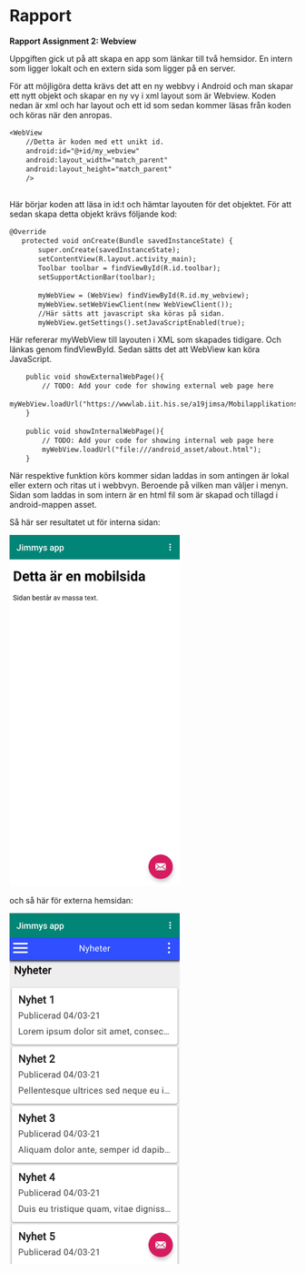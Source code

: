 
# Rapport

**Rapport Assignment 2: Webview**

Uppgiften gick ut på att skapa en app som länkar till två hemsidor. En intern som ligger lokalt och en extern sida som ligger på en server.

För att möjligöra detta krävs det att en ny webbvy i Android och man skapar ett nytt objekt och skapar en ny vy i xml layout som är Webview.
Koden nedan är xml och har layout och ett id som sedan kommer läsas från koden och köras när den anropas.

```
<WebView
    //Detta är koden med ett unikt id.
    android:id="@+id/my_webview"
    android:layout_width="match_parent"
    android:layout_height="match_parent"
    />
 
 ```
 Här börjar koden att läsa in id:t och hämtar layouten för det objektet.
 För att sedan skapa detta objekt krävs följande kod:
 ```
 @Override
    protected void onCreate(Bundle savedInstanceState) {
        super.onCreate(savedInstanceState);
        setContentView(R.layout.activity_main);
        Toolbar toolbar = findViewById(R.id.toolbar);
        setSupportActionBar(toolbar);
        
        myWebView = (WebView) findViewById(R.id.my_webview);
        myWebView.setWebViewClient(new WebViewClient());
        //Här sätts att javascript ska köras på sidan.
        myWebView.getSettings().setJavaScriptEnabled(true);
```
Här refererar myWebView till layouten i XML som skapades tidigare. Och länkas genom findViewById. Sedan sätts det att WebView kan köra JavaScript.

```
    public void showExternalWebPage(){
        // TODO: Add your code for showing external web page here
        myWebView.loadUrl("https://wwwlab.iit.his.se/a19jimsa/Mobilapplikationsdesignprojekt/");
    }

    public void showInternalWebPage(){
        // TODO: Add your code for showing internal web page here
        myWebView.loadUrl("file:///android_asset/about.html");
    }
```
När respektive funktion körs kommer sidan laddas in som antingen är lokal eller extern och ritas ut i webbvyn. Beroende på vilken man väljer i menyn. Sidan som laddas in som intern är en html fil som är skapad och tillagd i android-mappen asset.

Så här ser resultatet ut för interna sidan:

<img src="intern.png" width="300">

och så här för externa hemsidan:

<img src="extern.png" width="300">

